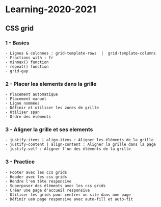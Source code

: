 # Learning-2020-2021

## CSS grid
 
### 1 - Basics
    - Lignes & colonnes : grid-template-rows  |  grid-template-columns
    - Fractions with : fr
    - minmax() function
    - repeat() function
    - grid-gap


### 2 - Placer les elements dans la grille
    - Placement automatique
    - Placement manuel
    - Ligne nommées
    - Définir et utiliser les zones de grille
    - Utiliser span
    - Ordre des éléments


### 3 - Aligner la grille et ses elements
    - justify-items | align-items : Aligner les éléments de la grille
    - justify-content | align-content : Aligner la grille dans la page
    - justify-self : Aligner l'un des éléments de la grille 


 ### 3 - Practice
    - Footer avec les ccs grids
    - Header avec les css grids
    - Rendre l'en tête responsive
    - Superposer des éléments avec les css grids
    - Créer une page d'accueil responsive
    - Utiliser les grids pour centrer un site dans une page
    - Définir uen page responsive avec auto-fill et auto-fit